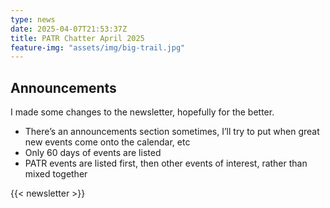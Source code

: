 ```yaml
---
type: news
date: 2025-04-07T21:53:37Z
title: PATR Chatter April 2025
feature-img: "assets/img/big-trail.jpg"
---
```


## Announcements

I made some changes to the newsletter, hopefully for the better.

* There’s an announcements section sometimes, I’ll try to put when great new events come onto the calendar, etc
* Only 60 days of events are listed
* PATR events are listed first, then other events of interest, rather than mixed together


{{< newsletter >}}
